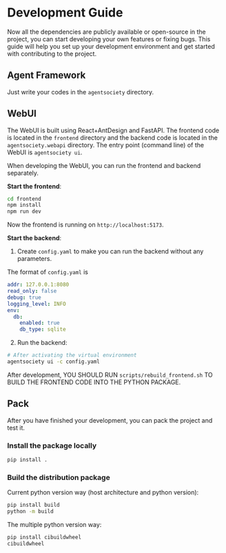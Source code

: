 # Development Guide

Now all the dependencies are publicly available or open-source in the project, you can start developing your own features or fixing bugs. This guide will help you set up your development environment and get started with contributing to the project.

## Agent Framework

Just write your codes in the `agentsociety` directory.

## WebUI

The WebUI is built using React+AntDesign and FastAPI.
The frontend code is located in the `frontend` directory and the backend code is located in the `agentsociety.webapi` directory.
The entry point (command line) of the WebUI is `agentsociety ui`.

When developing the WebUI, you can run the frontend and backend separately.

**Start the frontend**:

```bash
cd frontend
npm install
npm run dev
```

Now the frontend is running on `http://localhost:5173`.

**Start the backend**:

1. Create `config.yaml` to make you can run the backend without any parameters.

The format of `config.yaml` is

```yaml
addr: 127.0.0.1:8080
read_only: false
debug: true
logging_level: INFO
env:
  db:
    enabled: true
    db_type: sqlite
```

2. Run the backend:

```bash
# After activating the virtual environment
agentsociety ui -c config.yaml
```

After development, YOU SHOULD RUN `scripts/rebuild_frontend.sh` TO BUILD THE FRONTEND CODE INTO THE PYTHON PACKAGE.

## Pack

After you have finished your development, you can pack the project and test it.

### Install the package locally

```bash
pip install .
```

### Build the distribution package

Current python version way (host architecture and python version):
```bash
pip install build
python -m build
```

The multiple python version way:
```bash
pip install cibuildwheel
cibuildwheel
```
